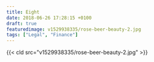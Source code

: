 ```yaml
---
title: Eight
date: 2018-06-26 17:28:15 +0100
draft: true
featuredimage: v1529938335/rose-beer-beauty-2.jpg
tags: ["Legal", "Finance"]
---
```

{{< cld src="v1529938335/rose-beer-beauty-2.jpg" >}}
